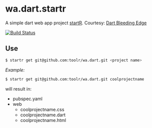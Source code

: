 wa.dart.startr
==============

A simple dart web app project [startR](https://github.com/toolr/startr).
Courtesy: [Dart Bleeding Edge](https://github.com/dart-lang/bleeding_edge)

[![Build Status](https://drone.io/github.com/toolr/wa.dart.startr/status.png)](https://drone.io/github.com/toolr/wa.dart.startr/latest)

## Use

```bash
$ startr get git@github.com:toolr/wa.dart.git <project name>
```

_Example:_
```bash
$ startr get git@github.com:toolr/wa.dart.git coolprojectname
```

will result in:

* pubspec.yaml
* web
	* coolprojectname.css
	* coolprojectname.dart
	* coolprojectname.html
